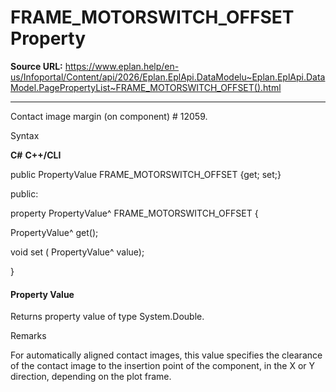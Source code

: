 # FRAME_MOTORSWITCH_OFFSET Property

**Source URL:** https://www.eplan.help/en-us/Infoportal/Content/api/2026/Eplan.EplApi.DataModelu~Eplan.EplApi.DataModel.PagePropertyList~FRAME_MOTORSWITCH_OFFSET().html

---

Contact image margin (on component) # 12059.

Syntax

**C#**
**C++/CLI**


public PropertyValue FRAME_MOTORSWITCH_OFFSET {get; set;}

public:

property PropertyValue^ FRAME_MOTORSWITCH_OFFSET {

   PropertyValue^ get();

   void set (    PropertyValue^ value);

}


#### Property Value

Returns property value of type System.Double.

Remarks

For automatically aligned contact images, this value specifies the clearance of the contact image to the insertion point of the component, in the X or Y direction, depending on the plot frame.
